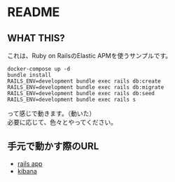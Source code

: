 # README

## WHAT THIS?

これは、Ruby on RailsのElastic APMを使うサンプルです。

```
docker-compose up -d
bundle install
RAILS_ENV=development bundle exec rails db:create
RAILS_ENV=development bundle exec rails db:migrate
RAILS_ENV=development bundle exec rails db:seed
RAILS_ENV=development bundle exec rails s
```

って感じで動きます。（動いた）<br/>
必要に応じて、色々とやってください。


## 手元で動かす際のURL
- [rails app](http://localhost:3000/books/)
- [kibana](http://localhost:5601/)
